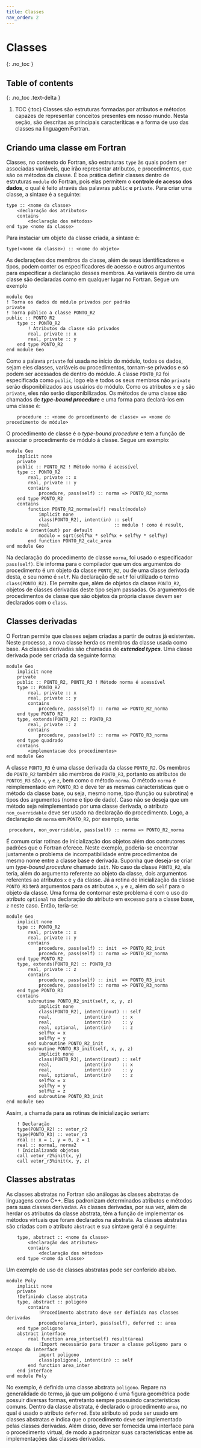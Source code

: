 ```yaml
---
title: Classes
nav_order: 2
---
```

# Classes
{: .no_toc }
## Table of contents
{: .no_toc .text-delta }
1. TOC
{:toc}
Classes são estruturas formadas por atributos e métodos capazes de representar conceitos presentes em nosso mundo. Nesta seção, são descritas as principais caracteríticas e a forma de uso das classes na linguagem Fortran.
## Criando uma classe em Fortran
Classes, no contexto do Fortran, são estruturas `type` às quais podem ser associadas variáveis, que irão representar atributos, e procedimentos, que são os métodos da classe. É boa prática definir classes dentro de estruturas `module` do Fortran, pois elas permitem o **controle de acesso dos dados**, o qual é feito através das palavras `public` e `private`. Para criar uma classe, a sintaxe é a seguinte:
```Fortran
type :: <nome da classe>
    <declaração dos atributos>
    contains
        <declaração dos métodos>
end type <nome da classe>
```
Para instaciar um objeto da classe criada, a sintaxe é:
```Fortran
type(<nome da classe>) :: <nome do objeto>
```
As declarações dos membros da classe, além de seus identificadores e tipos, podem conter os especificadores de acesso e outros argumentos para especificar a declaração desses membros. As variáveis dentro de uma classe são declaradas como em qualquer lugar no Fortran. Segue um exemplo
```Fortran
module Geo
! Torna os dados do módulo privados por padrão
private
! Torna público a classe PONTO_R2
public :: PONTO_R2
    type :: PONTO_R2
        ! Atributos da classe são privados
        real, private :: x
        real, private :: y
    end type PONTO_R2
end module Geo
```
Como a palavra `private` foi usada no início do módulo, todos os dados, sejam eles classes, variáveis ou procedimentos, tornam-se privados e só podem ser acessados de dentro do módulo. A classe `PONTO_R2` foi especificada como `public`, logo ela e todos os seus membros não `private` serão disponibilizados aos usuários do módulo. Como os atributos `x` e `y` são `private`, eles não serão disponibilizados.
Os métodos de uma classe são chamados de ***type-bound procedure*** e uma forma para declará-los em uma classe é:
```Fortran
    procedure :: <nome do procedimento de classe> => <nome do procedimento de módulo>
```
O procedimento de classe é o *type-bound procedure* e tem a função de associar o procedimento de módulo à classe. Segue um exemplo:
```Fortran
module Geo
    implicit none
    private
    public :: PONTO_R2 ! Método norma é acessível
    type :: PONTO_R2
        real, private :: x
        real, private :: y
        contains
            procedure, pass(self) :: norma => PONTO_R2_norma
    end type PONTO_R2
    contains
        function PONTO_R2_norma(self) result(modulo)
            implicit none
            class(PONTO_R2), intent(in) :: self
            real                        :: modulo ! como é result, modulo é intent(out) por default
            modulo = sqrt(self%x * self%x + self%y * self%y)
        end function PONTO_R2_calc_area
end module Geo
```
Na declaração do procedimento de classe `norma`, foi usado o especificador `pass(self)`. Ele informa para o compilador que um dos argumentos do procedimento é um objeto da classe `PONTO_R2`, ou de uma classe derivada desta, e seu nome é `self`. Na declaração de `self` foi utilizado o termo `class(PONTO_R2)`. Ele permite que, além de objetos da classe `PONTO_R2`, objetos de classes derivadas deste tipo sejam passadas. Os argumentos de procedimentos de classe que são objetos da própria classe devem ser declarados com o `class`.
## Classes derivadas
O Fortran permite que classes sejam criadas a partir de outras já existentes. Neste processo, a nova classe herda os membros da classe usada como base. As classes derivadas são chamadas de ***extended types***. Uma classe derivada pode ser criada da seguinte forma:
```Fortran
module Geo
    implicit none
    private
    public :: PONTO_R2, PONTO_R3 ! Método norma é acessível
    type :: PONTO_R2
        real, private :: x
        real, private :: y
        contains
            procedure, pass(self) :: norma => PONTO_R2_norma
    end type PONTO_R2
    type, extends(PONTO_R2) :: PONTO_R3
        real, private :: z
        contains
            procedure, pass(self) :: norma => PONTO_R3_norma
    end type quadrado
    contains
        <implementacao dos procedimentos>
end module Geo
```
A classe `PONTO_R3` é uma classe derivada da classe `PONTO_R2`. Os membros de `PONTO_R2` também são membros de `PONTO_R3`, portanto os atributos de `PONTOS_R3` são `x`, `y` e `z`, bem como o método `norma`. O método `norma` é reimplementado em `PONTO_R3` e deve ter as mesmas características que o método da classe base, ou seja, mesmo nome, tipo (função ou subrotina) e tipos dos argumentos (nome e tipo de dado).
Caso não se deseja que um método seja reimplementado por uma classe derivada, o atributo `non_overridable` deve ser usado na declaração do procedimento. Logo, a declaração de `norma` em `PONTO_R2`, por exemplo, seria:
```Fortran
 procedure, non_overridable, pass(self) :: norma => PONTO_R2_norma
```
É comum criar rotinas de inicialização dos objetos além dos contrutores padrões que o Fortran oferece. Neste exemplo, poderia-se encontrar justamente o problema de incompatibilidade entre procedimentos de mesmo nome entre a classe base e derivada. Suponha que deseja-se criar um *type-bound procedure* chamado `init`. No caso da classe `PONTO_R2`, ela teria, além do argumento referente ao objeto da classe, dois argumentos referentes ao atributos `x` e `y` da classe. Já a rotina de inicialização da classe `PONTO_R3` terá argumentos para os atributos `x`, `y` e `z`, além do `self` para o objeto da classe. Uma forma de contornar este problema é com o uso do atributo `optional` na declaração do atributo em excesso para a classe base, `z` neste caso. Então, teria-se:
```Fortran
module Geo
    implicit none
    type :: PONTO_R2
        real, private :: x
        real, private :: y
        contains
            procedure, pass(self) :: init  => PONTO_R2_init
            procedure, pass(self) :: norma => PONTO_R2_norma
    end type PONTO_R2
    type, extends(PONTO_R2) :: PONTO_R3
        real, private :: z
        contains
            procedure, pass(self) :: init  => PONTO_R3_init
            procedure, pass(self) :: norma => PONTO_R3_norma
    end type PONTO_R3
    contains
        subroutine PONTO_R2_init(self, x, y, z)
            implicit none
            class(PONTO_R2), intent(inout) :: self
            real,            intent(in)    :: x
            real,            intent(in)    :: y
            real, optional,  intent(in)    :: z
            self%x = x
            self%y = y
        end subroutine PONTO_R2_init
        subroutine PONTO_R3_init(self, x, y, z)
            implicit none
            class(PONTO_R3), intent(inout) :: self
            real,            intent(in)    :: x
            real,            intent(in)    :: y
            real, optional,  intent(in)    :: z
            self%x = x
            self%y = y
            self%z = z
        end subroutine PONTO_R3_init
end module Geo
```
Assim, a chamada para as rotinas de inicialização seriam:
```Fortran
    ! Declaração
    type(PONTO_R2) :: vetor_r2
    type(PONTO_R3) :: vetor_r3
    real :: x = 1, y = 0, z = 1
    real :: norma1, norma2
    ! Inicializando objetos
    call vetor_r2%init(x, y)
    call vetor_r3%init(x, y, z)
```
## Classes abstratas
As classes abstratas no Fortran são análogas às classes abstratas de linguagens como C++. Elas padronizam determinados atributos e métodos para suas classes derivadas. As classes derivadas, por sua vez, além de herdar os atributos da classe abstrata, têm a função de implementar os métodos virtuais que foram declarados na abstrata. As classes abstratas são criadas com o atributo `abstract` e sua sintaxe geral é a seguinte:
```Fortran
    type, abstract :: <nome da classe>
        <declaração dos atributos>
        contains
            <declaração dos métodos>
    end type <nome da classe>
```
Um exemplo de uso de classes abstratas pode ser conferido abaixo.
```Fortran
module Poly
    implicit none
    private
    !Definindo classe abstrata
    type, abstract :: poligono
        contains
            !Procedimento abstrato deve ser definido nas classes derivadas
            procedure(area_inter), pass(self), deferred :: area
    end type poligono
    abstract interface
        real function area_inter(self) result(area)
            !Import necessário para trazer a classe poligono para o escopo da interface
            import poligono
            class(poligono), intent(in) :: self
        end function area_inter
    end interface
end module Poly
```
No exemplo, é definida uma classe abstrata `poligono`. Repare na generalidade do termo, já que um polígono é uma figura geométrica pode possuir diversas formas, entretanto sempre possuindo características comuns. Dentro da classe abstrata, é declarado o procedimento `area`, no qual é usado o atributo `deferred`. Este atributo só pode ser usado em classes abstratas e indica que o procedimento deve ser implementado pelas classes derivadas. Além disso, deve ser fornecida uma interface para o procedimento virtual, de modo a padronizar suas características entre as implementações das classes derivadas.
